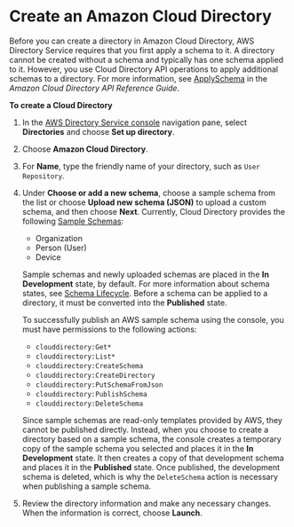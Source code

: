 # Create an Amazon Cloud Directory<a name="cd_create_directory"></a>

Before you can create a directory in Amazon Cloud Directory, AWS Directory Service requires that you first apply a schema to it\. A directory cannot be created without a schema and typically has one schema applied to it\. However, you use Cloud Directory API operations to apply additional schemas to a directory\. For more information, see [ApplySchema](http://docs.aws.amazon.com/amazoncds/latest/APIReference/API_ApplySchema.html) in the *Amazon Cloud Directory API Reference Guide*\.

**To create a Cloud Directory**

1. In the [AWS Directory Service console](https://console.aws.amazon.com/directoryservice/) navigation pane, select **Directories** and choose **Set up directory**\.

1. Choose **Amazon Cloud Directory**\.

1. For **Name**, type the friendly name of your directory, such as `User Repository`\.

1. Under **Choose or add a new schema**, choose a sample schema from the list or choose **Upload new schema \(JSON\)** to upload a custom schema, and then choose **Next**\. Currently, Cloud Directory provides the following [Sample Schemas](sampleschemastopic.md):
   +  Organization
   +  Person \(User\)
   +  Device

   Sample schemas and newly uploaded schemas are placed in the **In Development** state, by default\. For more information about schema states, see [Schema Lifecycle](lifecycle.md)\. Before a schema can be applied to a directory, it must be converted into the **Published** state\. 

   To successfully publish an AWS sample schema using the console, you must have permissions to the following actions:
   +  `clouddirectory:Get*`
   +  `clouddirectory:List*`
   +  `clouddirectory:CreateSchema`
   +  `clouddirectory:CreateDirectory`
   +  `clouddirectory:PutSchemaFromJson`
   +  `clouddirectory:PublishSchema`
   +  `clouddirectory:DeleteSchema`

   Since sample schemas are read\-only templates provided by AWS, they cannot be published directly\. Instead, when you choose to create a directory based on a sample schema, the console creates a temporary copy of the sample schema you selected and places it in the **In Development** state\. It then creates a copy of that development schema and places it in the **Published** state\. Once published, the development schema is deleted, which is why the `DeleteSchema` action is necessary when publishing a sample schema\.

1. Review the directory information and make any necessary changes\. When the information is correct, choose **Launch**\.